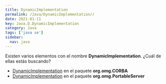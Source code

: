 ```yaml
---
title: DynamicImplementation
permalink: /Java/DynamicImplementation//
date: 2021-01-11
key: Java.D.DynamicImplementation
category: Java
tags: ['java se']
sidebar: 
  nav: java
---
```


Existen varios elementos con el nombre **DynamicImplementation**. ¿Cuál de ellas estás buscando?
<ul>
<li><a href="/Java/DynamicImplementation-org-omg-CORBA/">DynamicImplementation</a> en el paquete <strong>org.omg.CORBA</strong></li>
<li><a href="/Java/DynamicImplementation-org-omg-PortableServer/">DynamicImplementation</a> en el paquete <strong>org.omg.PortableServer</strong></li>
<ul>
